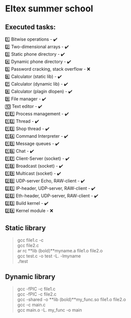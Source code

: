 # Eltex summer school
## Executed tasks:
:one: Bitwise operations - :heavy_check_mark:    
:two: Two-dimensional arrays - :heavy_check_mark:    
:three: Static phone directory - :heavy_check_mark:    
:four: Dynamic phone directory - :heavy_check_mark:    
:five: Password cracking, stack overflow - :x:    
:six: Calculator (static lib) - :heavy_check_mark:    
:seven: Calculator (dynamic lib) - :heavy_check_mark:    
:eight: Calculator (plagin dlopen) - :heavy_check_mark:    
:nine: File manager - :heavy_check_mark:    
:keycap_ten: Text editor - :heavy_check_mark:    
:one::one: Process management - :heavy_check_mark:    
:one::two: Thread - :heavy_check_mark:    
:one::three: Shop thread - :heavy_check_mark:    
:one::four: Command Interpreter - :heavy_check_mark:    
:one::five: Message queues - :heavy_check_mark:    
:one::six: Chat - :heavy_check_mark:    
:one::seven: Client-Server (socket) - :heavy_check_mark:    
:one::eight: Broadcast (socket) - :heavy_check_mark:    
:one::nine: Multicast (socket) - :heavy_check_mark:    
:two::zero: UDP-server Echo, RAW-client - :heavy_check_mark:    
:two::one: IP-header, UDP-server, RAW-client - :heavy_check_mark:    
:two::two: Eth-header, UDP-server, RAW-client - :heavy_check_mark:    
:two::three: Build kernel - :heavy_check_mark:    
:two::four: Kernel module - :x:   
    
## Static library
> gcc file1.c -c    
> gcc file2.c    
> ar rc **lib (bold)**myname.a file1.o file2.o    
> gcc test.c -o test -L. -lmyname    
> ./test    

## Dynamic library
> gcc -fPIC -c file1.c    
> gcc -fPIC -c file2.c    
> gcc -shared -o **lib (bold)**my_func.so file1.o file2.o    
> gcc -c main.c    
> gcc main.o -L. my_func -o main    


